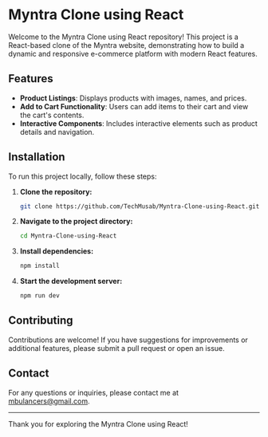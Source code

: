 # Myntra Clone using React

Welcome to the Myntra Clone using React repository! This project is a React-based clone of the Myntra website, demonstrating how to build a dynamic and responsive e-commerce platform with modern React features.

## Features

- **Product Listings**: Displays products with images, names, and prices.
- **Add to Cart Functionality**: Users can add items to their cart and view the cart's contents.
- **Interactive Components**: Includes interactive elements such as product details and navigation.

## Installation

To run this project locally, follow these steps:

1. **Clone the repository:**
    ```sh
    git clone https://github.com/TechMusab/Myntra-Clone-using-React.git
    ```
2. **Navigate to the project directory:**
    ```sh
    cd Myntra-Clone-using-React
    ```
3. **Install dependencies:**
    ```sh
    npm install
    ```
4. **Start the development server:**
    ```sh
    npm run dev
    ```

## Contributing

Contributions are welcome! If you have suggestions for improvements or additional features, please submit a pull request or open an issue.

## Contact

For any questions or inquiries, please contact me at mbulancers@gmail.com.

---

Thank you for exploring the Myntra Clone using React!
